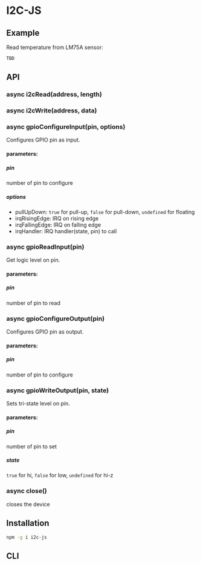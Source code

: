 # I2C-JS

## Example

Read temperature from LM75A sensor:

```js
TBD
```

## API

### async i2cRead(address, length)


### async i2cWrite(address, data)

### async gpioConfigureInput(pin, options)
Configures GPIO pin as input.
#### parameters:
##### pin
number of pin to configure 
##### options
- pullUpDown: `true` for pull-up, `false` for pull-down, `undefined` for floating 
- irqRisingEdge: IRQ on rising edge
- irqFallingEdge: IRQ on falling edge
- irqHandler: IRQ handler(state, pin) to call

### async gpioReadInput(pin)
Get logic level on pin.
#### parameters:
##### pin
number of pin to read 

### async gpioConfigureOutput(pin)
Configures GPIO pin as output.
#### parameters:
##### pin
number of pin to configure 

### async gpioWriteOutput(pin, state)
Sets tri-state level on pin. 
#### parameters:
##### pin
number of pin to set
##### state 
`true` for hi, `false` for low, `undefined` for hi-z

### async close()
closes the device

## Installation

```sh
npm -g i i2c-js
```

## CLI